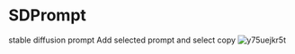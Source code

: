 # SDPrompt
stable diffusion prompt
Add selected prompt and select copy
![y75uejkr5t](https://user-images.githubusercontent.com/39142640/225486749-a95b5564-c8d1-42e7-beaa-427badad1a89.png)
